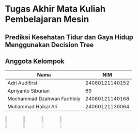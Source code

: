 # Tugas Akhir Mata Kuliah Pembelajaran Mesin

## Prediksi Kesehatan Tidur dan Gaya Hidup Menggunakan Decision Tree

## Anggota Kelompok

| Nama                       | NIM            |
| -------------------------- | -------------- |
| Adri Audifirst             | 24060121140152 |
| Apriyanto Siburian         | 69             |
| Mochammad Dzahwan Fadhloly | 24060121140168 |
| Muhammad Haikal Ali        | 24060121130064 |

<img src="https://github.com/hanyaseorangpelajar.png" width="10%" height="10%" align="left" style="margin-right: 10px;" href="https://github.com/hanyaseorangpelajar"/>
<img src="https://github.com/mdzahwan21.png" width="10%" height="10%" align="left" style="margin-right: 10px;"/>
<img src="https://github.com/haikalass.png" width="10%" height="10%" align="left" style="margin-right: 10px;"/>
<img src="https://github.com/aprilrian.png" width="10%" height="10%" align="left" style="margin-right: 10px;"/>
